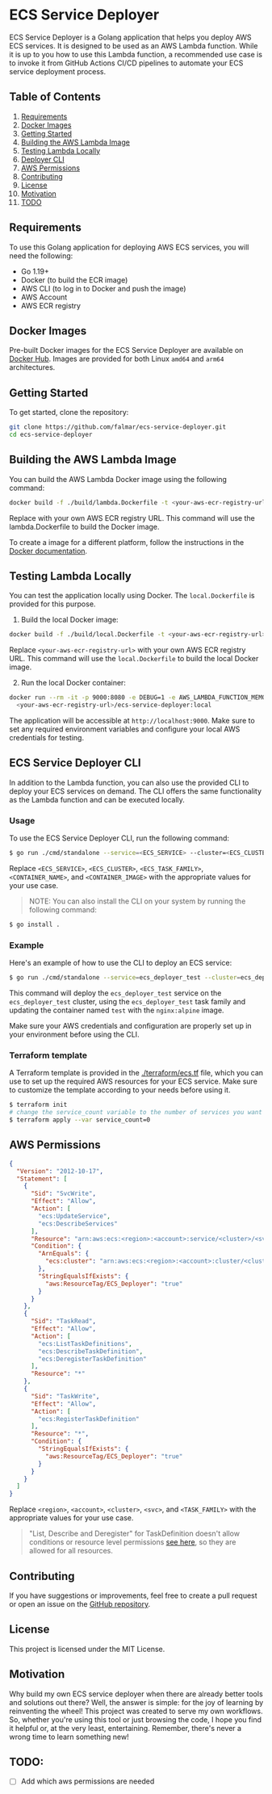 # ECS Service Deployer

ECS Service Deployer is a Golang application that helps you deploy AWS ECS services. It is designed to be used as an AWS
Lambda function. While it is up to you how to use this Lambda function, a recommended use case is to invoke it from GitHub Actions CI/CD pipelines to automate your ECS service deployment process.

## Table of Contents
1. [Requirements](#requirements)
2. [Docker Images](#docker-images)
3. [Getting Started](#getting-started)
4. [Building the AWS Lambda Image](#building-the-aws-lambda-image)
5. [Testing Lambda Locally](#testing-lambda-locally)
6. [Deployer CLI](#ecs-service-deployer-cli)
7. [AWS Permissions](#aws-permissions)
8. [Contributing](#contributing)
9. [License](#license)
10. [Motivation](#motivation)
11. [TODO](#todo)

## Requirements

To use this Golang application for deploying AWS ECS services, you will need the following:

- Go 1.19+
- Docker (to build the ECR image)
- AWS CLI (to log in to Docker and push the image)
- AWS Account
- AWS ECR registry

## Docker Images

Pre-built Docker images for the ECS Service Deployer are available on [Docker Hub](https://hub.docker.com/r/falmar/ecs-service-deployer). Images are provided for both Linux `amd64` and `arm64` architectures.

## Getting Started

To get started, clone the repository:

```bash
git clone https://github.com/falmar/ecs-service-deployer.git
cd ecs-service-deployer
```

## Building the AWS Lambda Image

You can build the AWS Lambda Docker image using the following command:

```bash
docker build -f ./build/lambda.Dockerfile -t <your-aws-ecr-registry-url>/ecs-service-deployer .
```

Replace <your-aws-ecr-registry-url> with your own AWS ECR registry URL. This command will use the lambda.Dockerfile to build the Docker image.

To create a image for a different platform, follow the instructions in the [Docker documentation](https://docs.docker.com/build/building/multi-platform/).

## Testing Lambda Locally

You can test the application locally using Docker. The `local.Dockerfile` is provided for this purpose.

1. Build the local Docker image:

```bash
docker build -f ./build/local.Dockerfile -t <your-aws-ecr-registry-url>/ecs-service-deployer:local .
```

Replace `<your-aws-ecr-registry-url>` with your own AWS ECR registry URL. This command will use the `local.Dockerfile` to build the local Docker image.

2. Run the local Docker container:

```bash
docker run --rm -it -p 9000:8080 -e DEBUG=1 -e AWS_LAMBDA_FUNCTION_MEMORY_SIZE=512 \
  <your-aws-ecr-registry-url>/ecs-service-deployer:local
```

The application will be accessible at `http://localhost:9000`. Make sure to set any required environment variables and configure your local AWS credentials for testing.

## ECS Service Deployer CLI

In addition to the Lambda function, you can also use the provided CLI to deploy your ECS services on demand. The CLI offers the same functionality as the Lambda function and can be executed locally.

### Usage

To use the ECS Service Deployer CLI, run the following command:

```bash
$ go run ./cmd/standalone --service=<ECS_SERVICE> --cluster=<ECS_CLUSTER> --task=<ECS_TASK_FAMILY> --containers <CONTAINER_NAME>=<CONTAINER_IMAGE>
```

Replace `<ECS_SERVICE>`, `<ECS_CLUSTER>`, `<ECS_TASK_FAMILY>`, `<CONTAINER_NAME>`, and `<CONTAINER_IMAGE>` with the appropriate values for your use case.


> NOTE: You can also install the CLI on your system by running the following command:

```bash
$ go install .
```

### Example

Here's an example of how to use the CLI to deploy an ECS service:

```bash
$ go run ./cmd/standalone --service=ecs_deployer_test --cluster=ecs_deployer_test --task=ecs_deployer_test --containers test=nginx:alpine
```

This command will deploy the `ecs_deployer_test` service on the `ecs_deployer_test` cluster, using the `ecs_deployer_test` task family and updating the container named `test` with the `nginx:alpine` image.

Make sure your AWS credentials and configuration are properly set up in your environment before using the CLI.

### Terraform template

A Terraform template is provided in the [./terraform/ecs.tf](./terraform/ecs.tf) file, which you can use to set up the required AWS resources for your ECS service. Make sure to customize the template according to your needs before using it.

```bash
$ terraform init
# change the service_count variable to the number of services you want to deploy or leave it as is to just create the resources
$ terraform apply --var service_count=0
```

## AWS Permissions

```json
{
  "Version": "2012-10-17",
  "Statement": [
    {
      "Sid": "SvcWrite",
      "Effect": "Allow",
      "Action": [
        "ecs:UpdateService",
        "ecs:DescribeServices"
      ],
      "Resource": "arn:aws:ecs:<region>:<account>:service/<cluster>/<svc>",
      "Condition": {
        "ArnEquals": {
          "ecs:cluster": "arn:aws:ecs:<region>:<account>:cluster/<cluster>"
        },
        "StringEqualsIfExists": {
          "aws:ResourceTag/ECS_Deployer": "true"
        }
      }
    },
    {
      "Sid": "TaskRead",
      "Effect": "Allow",
      "Action": [
        "ecs:ListTaskDefinitions",
        "ecs:DescribeTaskDefinition",
        "ecs:DeregisterTaskDefinition"
      ],
      "Resource": "*"
    },
    {
      "Sid": "TaskWrite",
      "Effect": "Allow",
      "Action": [
        "ecs:RegisterTaskDefinition"
      ],
      "Resource": "*",
      "Condition": {
        "StringEqualsIfExists": {
          "aws:ResourceTag/ECS_Deployer": "true"
        }
      }
    }
  ]
}
```

Replace `<region>`, `<account>`, `<cluster>`, `<svc>`, and `<TASK_FAMILY>` with the appropriate values for your use case.

> "List, Describe and Deregister" for TaskDefinition doesn't allow conditions or resource level permissions [see here](https://docs.aws.amazon.com/service-authorization/latest/reference/list_amazonelasticcontainerservice.html), so they are allowed for all resources. 

## Contributing

If you have suggestions or improvements, feel free to create a pull request or open an issue on
the [GitHub repository](https://github.com/falmar/ecs-service-deployer).

## License

This project is licensed under the MIT License.

## Motivation

Why build my own ECS service deployer when there are already better tools and solutions out there? Well, the answer is simple: for the joy of learning by reinventing the wheel! This project was created to serve my own workflows. So, whether you're using this tool or just browsing the code, I hope you find it helpful or, at the very least, entertaining. Remember, there's never a wrong time to learn something new!

## TODO:

- [ ] Add which aws permissions are needed

